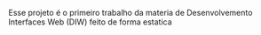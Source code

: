 Esse projeto é o primeiro trabalho da materia de Desenvolvemento Interfaces Web (DIW) feito de forma estatica 

